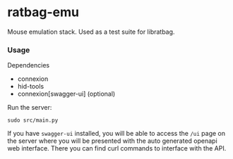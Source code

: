 # ratbag-emu

Mouse emulation stack. Used as a test suite for libratbag.

### Usage

Dependencies
  - connexion
  - hid-tools
  - connexion[swagger-ui] (optional)

Run the server:
```
sudo src/main.py
```

If you have `swagger-ui` installed, you will be able to access the `/ui` page on the server where you will be presented with the auto generated openapi web interface. There you can find curl commands to interface with the API.

